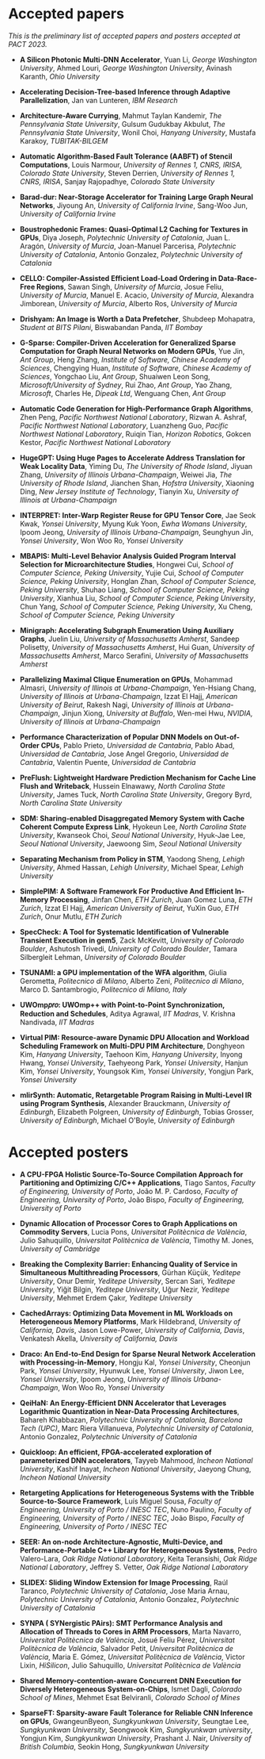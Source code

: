 
# Accepted papers

_This is the preliminary list of accepted papers and posters accepted at PACT 2023._

* **A Silicon Photonic Multi-DNN Accelerator**, Yuan Li, _George Washington University_, Ahmed Louri, _George Washington University_, Avinash Karanth, _Ohio University_

* **Accelerating Decision-Tree-based Inference through Adaptive Parallelization**, Jan van Lunteren, _IBM Research_

* **Architecture-Aware Currying**, Mahmut Taylan Kandemir, _The Pennsylvania State University_, Gulsum Gudukbay Akbulut, _The Pennsylvania State University_, Wonil Choi, _Hanyang University_, Mustafa Karakoy, _TUBITAK-BILGEM_

* **Automatic Algorithm-Based Fault Tolerance (AABFT) of Stencil Computations**, Louis Narmour, _University of Rennes 1, CNRS, IRISA, Colorado State University_, Steven Derrien, _University of Rennes 1, CNRS, IRISA_, Sanjay Rajopadhye, _Colorado State University_

* **Barad-dur: Near-Storage Accelerator for Training Large Graph Neural Networks**, Jiyoung An, _University of California Irvine_, Sang-Woo Jun, _University of California Irvine_

* **Boustrophedonic Frames: Quasi-Optimal L2 Caching for Textures in GPUs**, Diya Joseph, _Polytechnic University of Catalonia_, Juan L. Aragón, _University of Murcia_, Joan-Manuel Parcerisa, _Polytechnic University of Catalonia_, Antonio Gonzalez, _Polytechnic University of Catalonia_

* **CELLO: Compiler-Assisted Efficient Load-Load Ordering in Data-Race-Free Regions**, Sawan Singh, _University of Murcia_, Josue Feliu, _University of Murcia_, Manuel E. Acacio, _University of Murcia_, Alexandra Jimborean, _University of Murcia_, Alberto Ros, _University of Murcia_

* **Drishyam: An Image is Worth a Data Prefetcher**, Shubdeep Mohapatra, _Student at BITS Pilani_, Biswabandan Panda, _IIT Bombay_

* **G-Sparse: Compiler-Driven Acceleration for Generalized Sparse Computation for Graph Neural Networks on Modern GPUs**, Yue Jin, _Ant Group_, Heng Zhang, _Institute of Software, Chinese Academy of Sciences_, Chengying Huan, _Institute of Software, Chinese Academy of Sciences_, Yongchao Liu, _Ant Group_, Shuaiwen Leon Song, _Microsoft/University of Sydney_, Rui Zhao, _Ant Group_, Yao Zhang, _Microsoft_, Charles He, _Dipeak Ltd_, Wenguang Chen, _Ant Group_

* **Automatic Code Generation for High-Performance Graph Algorithms**, Zhen Peng, _Pacific Northwest National Laboratory_, Rizwan A. Ashraf, _Pacific Northwest National Laboratory_, Luanzheng Guo, _Pacific Northwest National Laboratory_, Ruiqin Tian, _Horizon Robotics_, Gokcen Kestor, _Pacific Northwest National Laboratory_

* **HugeGPT: Using Huge Pages to Accelerate Address Translation for Weak Locality Data**, Yiming Du, _The University of Rhode Island_, Jiyuan Zhang, _University of Illinois Urbana-Champaign_, Weiwei Jia, _The University of Rhode Island_, Jianchen Shan, _Hofstra University_, Xiaoning Ding, _New Jersey Institute of Technology_, Tianyin Xu, _University of Illinois at Urbana-Champaign_

* **INTERPRET: Inter-Warp Register Reuse for GPU Tensor Core**, Jae Seok Kwak, _Yonsei University_, Myung Kuk Yoon, _Ewha Womans University_, Ipoom Jeong, _University of Illinois Urbana-Champaign_, Seunghyun Jin, _Yonsei University_, Won Woo Ro, _Yonsei University_

* **MBAPIS: Multi-Level Behavior Analysis Guided Program Interval Selection for Microarchitecture Studies**, Hongwei Cui, _School of Computer Science, Peking University_, Yujie Cui, _School of Computer Science, Peking University_, Honglan Zhan, _School of Computer Science, Peking University_, Shuhao Liang, _School of Computer Science, Peking University_, Xianhua Liu, _School of Computer Science, Peking University_, Chun Yang, _School of Computer Science, Peking University_, Xu Cheng, _School of Computer Science, Peking University_

* **Minigraph: Accelerating Subgraph Enumeration Using Auxiliary Graphs**, Juelin Liu, _University of Massachusetts Amherst_, Sandeep Polisetty, _University of Massachusetts Amherst_, Hui Guan, _University of Massachusetts Amherst_, Marco Serafini, _University of Massachusetts Amherst_

* **Parallelizing Maximal Clique Enumeration on GPUs**, Mohammad Almasri, _University of Illinois at Urbana-Champaign_, Yen-Hsiang Chang, _University of Illinois at Urbana-Champaign_, Izzat El Hajj, _American University of Beirut_, Rakesh Nagi, _University of Illinois at Urbana-Champaign_, Jinjun Xiong, _University at Buffalo_, Wen-mei Hwu, _NVIDIA, University of Illinois at Urbana-Champaign_

* **Performance Characterization of Popular DNN Models on Out-of-Order CPUs**, Pablo Prieto, _Universidad de Cantabria_, Pablo Abad, _Universidad de Cantabria_, Jose Angel Gregorio, _Universidad de Cantabria_, Valentin Puente, _Universidad de Cantabria_

* **PreFlush: Lightweight Hardware Prediction Mechanism for Cache Line Flush and Writeback**, Hussein Elnawawy, _North Carolina State University_, James Tuck, _North Carolina State University_, Gregory Byrd, _North Carolina State University_

* **SDM: Sharing-enabled Disaggregated Memory System with Cache Coherent Compute Express Link**, Hyokeun Lee, _North Carolina State University_, Kwanseok Choi, _Seoul National University_, Hyuk-Jae Lee, _Seoul National University_, Jaewoong Sim, _Seoul National University_

* **Separating Mechanism from Policy in STM**, Yaodong Sheng, _Lehigh University_, Ahmed Hassan, _Lehigh University_, Michael Spear, _Lehigh University_

* **SimplePIM: A Software Framework For Productive And Efficient In-Memory Processing**, Jinfan Chen, _ETH Zurich_, Juan Gomez Luna, _ETH Zurich_, Izzat El Hajj, _American University of Beirut_, YuXin Guo, _ETH Zurich_, Onur Mutlu, _ETH Zurich_

* **SpecCheck: A Tool for Systematic Identification of Vulnerable Transient Execution in gem5**, Zack McKevitt, _University of Colorado Boulder_, Ashutosh Trivedi, _University of Colorado Boulder_, Tamara Silbergleit Lehman, _University of Colorado Boulder_

* **TSUNAMI: a GPU implementation of the WFA algorithm**, Giulia Gerometta, _Politecnico di Milano_, Alberto Zeni, _Politecnico di Milano_, Marco D. Santambrogio, _Politecnico di Milano, Italy_

* **UWOmp𝑝𝑟𝑜: UWOmp++ with Point-to-Point Synchronization, Reduction and Schedules**, Aditya Agrawal, _IIT Madras_, V. Krishna Nandivada, _IIT Madras_

* **Virtual PIM: Resource-aware Dynamic DPU Allocation and Workload Scheduling Framework on Multi-DPU PIM Architecture**, Donghyeon Kim, _Hanyang University_, Taehoon Kim, _Hanyang University_, Inyong Hwang, _Yonsei University_, Taehyeong Park, _Yonsei University_, Hanjun Kim, _Yonsei University_, Youngsok Kim, _Yonsei University_, Yongjun Park, _Yonsei University_

* **mlirSynth: Automatic, Retargetable Program Raising in Multi-Level IR using Program Synthesis**, Alexander Brauckmann, _University of Edinburgh_, Elizabeth Polgreen, _University of Edinburgh_, Tobias Grosser, _University of Edinburgh_, Michael O'Boyle, _University of Edinburgh_

# Accepted posters

* **A CPU-FPGA Holistic Source-To-Source Compilation Approach for Partitioning and Optimizing C/C++ Applications**, Tiago Santos, _Faculty of Engineering, University of Porto_, João M. P. Cardoso, _Faculty of Engineering, University of Porto_, João Bispo, _Faculty of Engineering, University of Porto_

* **Dynamic Allocation of Processor Cores to Graph Applications on Commodity Servers**, Lucia Pons, _Universitat Politècnica de València_, Julio Sahuquillo, _Universitat Politècnica de València_, Timothy M. Jones, _University of Cambridge_

* **Breaking the Complexity Barrier: Enhancing Quality of Service in Simultaneous Multithreading Processors**, Gürhan Küçük, _Yeditepe University_, Onur Demir, _Yeditepe University_, Sercan Sari, _Yeditepe University_, Yiğit Bilgin, _Yeditepe University_, Uğur Nezir, _Yeditepe University_, Mehmet Erdem Çakır, _Yeditepe University_

* **CachedArrays: Optimizing Data Movement in ML Workloads on Heterogeneous Memory Platforms**, Mark Hildebrand, _University of California, Davis_, Jason Lowe-Power, _University of California, Davis_, Venkatesh Akella, _University of California, Davis_

* **Draco: An End-to-End Design for Sparse Neural Network Acceleration with Processing-in-Memory**, Hongju Kal, _Yonsei University_, Cheonjun Park, _Yonsei University_, Hyunwuk Lee, _Yonsei University_, Jiwon Lee, _Yonsei University_, Ipoom Jeong, _University of Illinois Urbana-Champaign_, Won Woo Ro, _Yonsei University_

* **QeiHaN: An Energy-Efficient DNN Accelerator that Leverages Logarithmic Quantization in Near-Data Processing Architectures**, Bahareh Khabbazan, _Polytechnic University of Catalonia, Barcelona Tech (UPC)_, Marc Riera Villanueva, _Polytechnic University of Catalonia_, Antonio Gonzalez, _Polytechnic University of Catalonia_

* **Quickloop: An efficient, FPGA-accelerated exploration of parameterized DNN accelerators**, Tayyeb Mahmood, _Incheon National University_, Kashif Inayat, _Incheon National University_, Jaeyong Chung, _Incheon National University_

* **Retargeting Applications for Heterogeneous Systems with the Tribble Source-to-Source Framework**, Luís Miguel Sousa, _Faculty of Engineering, University of Porto / INESC TEC_, Nuno Paulino, _Faculty of Engineering, University of Porto / INESC TEC_, João Bispo, _Faculty of Engineering, University of Porto / INESC TEC_

* **SEER: An on-node Architecture-Agnostic, Multi-Device, and Performance-Portable C++ Library for Heterogeneous Systems**, Pedro Valero-Lara, _Oak Ridge National Laboratory_, Keita Teransishi, _Oak Ridge National Laboratory_, Jeffrey S. Vetter, _Oak Ridge National Laboratory_

* **SLIDEX: Sliding Window Extension for Image Processing**, Raúl Taranco, _Polytechnic University of Catalonia_, Jose Maria Arnau, _Polytechnic University of Catalonia_, Antonio Gonzalez, _Polytechnic University of Catalonia_

* **SYNPA ( SYNergistic PAirs): SMT Performance Analysis and Allocation of Threads to Cores in ARM Processors**, Marta Navarro, _Universitat Politècnica de València_, Josué Feliu Pérez, _Universitat Politècnica de València_, Salvador Petit, _Universitat Politècnica de València_, Maria E. Gómez, _Universitat Politècnica de València_, Victor Lixin, _HiSilicon_, Julio Sahuquillo, _Universitat Politècnica de València_

* **Shared Memory-contention-aware Concurrent DNN Execution for Diversely Heterogeneous System-on-Chips**, Ismet Dagli, _Colorado School of Mines_, Mehmet Esat Belviranli, _Colorado School of Mines_

* **SparseFT: Sparsity-aware Fault Tolerance for Reliable CNN Inference on GPUs**,  GwangeunByeon, _Sungkyunkwan University_, Seungtae Lee, _Sungkyunkwan University_, Seongwook Kim, _Sungkyunkwan university_, Yongjun Kim, _Sungkyunkwan University_, Prashant J. Nair, _University of British Columbia_, Seokin Hong, _Sungkyunkwan University_
